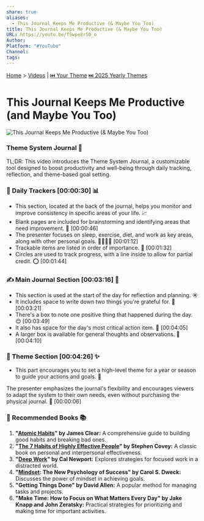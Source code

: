 ```yaml
---
share: true
aliases:
  - This Journal Keeps Me Productive (& Maybe You Too)
title: This Journal Keeps Me Productive (& Maybe You Too)
URL: https://youtu.be/fSwpe8r50_o
Author: 
Platform: "#YouTube"
Channel: 
tags: 
---
```

[Home](../index.md) > [Videos](./index.md) | [⏮️ Your Theme](./your-theme.md) [⏭️ 2025 Yearly Themes](./2025-yearly-themes.md)  
# This Journal Keeps Me Productive (and Maybe You Too)  
![This Journal Keeps Me Productive (& Maybe You Too)](https://youtu.be/fSwpe8r50_o)  
  
### Theme System Journal 📝  
TL;DR: This video introduces the Theme System Journal, a customizable tool designed to boost productivity and well-being through daily tracking, reflection, and theme-based goal setting.  
  
### 📅 Daily Trackers [00:00:30] 📊  
* This section, located at the back of the journal, helps you monitor and improve consistency in specific areas of your life. 📈  
* Blank pages are included for brainstorming and identifying areas that need improvement. 🧠 [00:00:46]  
* The presenter focuses on sleep, exercise, diet, and work as key areas, along with other personal goals. 🏋️‍♀️🍎💼 [00:01:12]  
* Trackable items are listed in order of importance. 🥇 [00:01:32]  
* Circles are used to track progress, with a line inside to allow for partial credit. ⭕ [00:01:44]  
  
### ✍️ Main Journal Section [00:03:16] 📓  
* This section is used at the start of the day for reflection and planning. ☀️  
* It includes space to write down two things you're grateful for. 🙏 [00:03:21]  
* There's a box to note one positive thing that happened during the day. 😊 [00:03:49]  
* It also has space for the day's most critical action item. 🎯 [00:04:05]  
* A larger box is available for general thoughts and observations. 💭 [00:04:10]  
  
### 🌟 Theme Section [00:04:26] ✨  
* This part encourages you to set a high-level theme for a year or season to guide your actions and goals. 🧭  
  
The presenter emphasizes the journal's flexibility and encourages viewers to adapt the system to their own needs, even without purchasing the physical journal. 🤸 [00:00:06]  
  
### 📖 Recommended Books 📚  
1.  **"[Atomic Habits](../books/atomic-habits.md)" by James Clear:** A comprehensive guide to building good habits and breaking bad ones.  
2.  **"[The 7 Habits of Highly Effective People](../books/the-7-habits-of-highly-effective-people.md)" by Stephen Covey:** A classic book on personal and interpersonal effectiveness.  
3.  **"[Deep Work](../books/deep-work.md)" by Cal Newport:** Explores strategies for focused work in a distracted world.  
4.  **"[Mindset](../books/mindset.md): The New Psychology of Success" by Carol S. Dweck:** Discusses the power of mindset in achieving goals.  
5.  **"Getting Things Done" by David Allen:** A popular method for managing tasks and projects.  
6.  **"Make Time: How to Focus on What Matters Every Day" by Jake Knapp and John Zeratsky:** Practical strategies for prioritizing and making time for important activities.  
